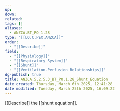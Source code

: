 ```yaml
---
up: 
down: 
related: 
tags: []
aliases:
  - ANZCA.BT_PO 1.28
type: "[[LO.C.PEX.ANZCA]]"
order:
  - "[[Describe]]"
field:
  - "[[Physiology]]"
  - "[[Respiratory System]]"
  - "[[Shunt]]"
  - "[[Ventilation-Perfusion Relationships]]"
dg-publish: true
title: ANZCA.5.2.5.3_BT_PO.1.28_Shunt_Equation
date created: Thursday, March 6th 2025, 12:41:28
date modified: Tuesday, March 25th 2025, 16:09:22
---
```


[[Describe]] the [[shunt equation]].

